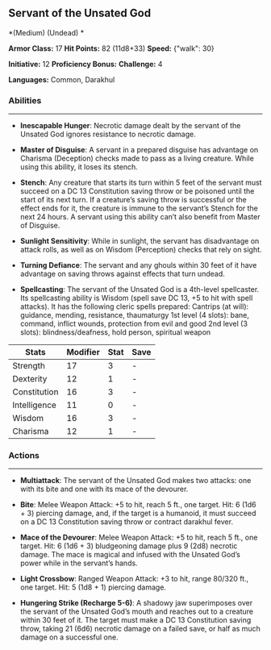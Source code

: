## Servant of the Unsated God
*(Medium) (Undead) *

**Armor Class:** 17
**Hit Points:** 82 (11d8+33)
**Speed:** {"walk": 30}

**Initiative:** 12
**Proficiency Bonus:**
**Challenge:** 4

**Languages:** Common, Darakhul

### Abilities
 --- 
- **Inescapable Hunger**: Necrotic damage dealt by the servant of the Unsated God ignores resistance to necrotic damage.

- **Master of Disguise**: A servant in a prepared disguise has advantage on Charisma (Deception) checks made to pass as a living creature. While using this ability, it loses its stench.

- **Stench**: Any creature that starts its turn within 5 feet of the servant must succeed on a DC 13 Constitution saving throw or be poisoned until the start of its next turn. If a creature’s saving throw is successful or the effect ends for it, the creature is immune to the servant’s Stench for the next 24 hours. A servant using this ability can’t also benefit from Master of Disguise.

- **Sunlight Sensitivity**: While in sunlight, the servant has disadvantage on attack rolls, as well as on Wisdom (Perception) checks that rely on sight.

- **Turning Defiance**: The servant and any ghouls within 30 feet of it have advantage on saving throws against effects that turn undead.

- **Spellcasting**: The servant of the Unsated God is a 4th-level spellcaster. Its spellcasting ability is Wisdom (spell save DC 13, +5 to hit with spell attacks). It has the following cleric spells prepared:
Cantrips (at will): guidance, mending, resistance, thaumaturgy
1st level (4 slots): bane, command, inflict wounds, protection from evil and good
2nd level (3 slots): blindness/deafness, hold person, spiritual weapon



| Stats | Modifier | Stat | Save
| ---- | ---- | ---- | ---- |
| Strength | 17 | 3 | - |
| Dexterity | 12 | 1 | - |
| Constitution | 16 | 3 | - |
| Intelligence | 11 | 0 | - |
| Wisdom | 16 | 3 | - |
| Charisma | 12 | 1 | - |

### Actions
 --- 
- **Multiattack**: The servant of the Unsated God makes two attacks: one with its bite and one with its mace of the devourer.

- **Bite**: Melee Weapon Attack: +5 to hit, reach 5 ft., one target. Hit: 6 (1d6 + 3) piercing damage, and, if the target is a humanoid, it must succeed on a DC 13 Constitution saving throw or contract darakhul fever.

- **Mace of the Devourer**: Melee Weapon Attack: +5 to hit, reach 5 ft., one target. Hit: 6 (1d6 + 3) bludgeoning damage plus 9 (2d8) necrotic damage. The mace is magical and infused with the Unsated God’s power while in the servant’s hands.

- **Light Crossbow**: Ranged Weapon Attack: +3 to hit, range 80/320 ft., one target. Hit: 5 (1d8 + 1) piercing damage.

- **Hungering Strike (Recharge 5-6)**: A shadowy jaw superimposes over the servant of the Unsated God’s mouth and reaches out to a creature within 30 feet of it. The target must make a DC 13 Constitution saving throw, taking 21 (6d6) necrotic damage on a failed save, or half as much damage on a successful one.

